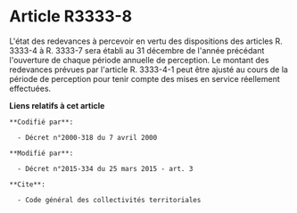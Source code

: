# Article R3333-8

L'état des redevances à percevoir en vertu des dispositions des articles R. 3333-4 à R. 3333-7 sera établi au 31 décembre de
l'année précédant l'ouverture de chaque période annuelle de perception. Le montant des redevances prévues par l'article R.
3333-4-1 peut être ajusté au cours de la période de perception pour tenir compte des mises en service réellement effectuées.

**Liens relatifs à cet article**

	**Codifié par**:

	  - Décret n°2000-318 du 7 avril 2000

	**Modifié par**:

	  - Décret n°2015-334 du 25 mars 2015 - art. 3

	**Cite**:

	  - Code général des collectivités territoriales
